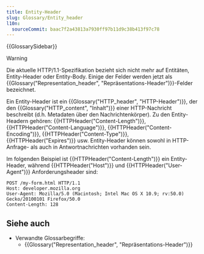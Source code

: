 ```yaml
---
title: Entity-Header
slug: Glossary/Entity_header
l10n:
  sourceCommit: baac7f2a43813a7930ff97b11d9c38b413f97c78
---
```


{{GlossarySidebar}}

> [!WARNING]
> Die aktuelle HTTP/1.1-Spezifikation bezieht sich nicht mehr auf Entitäten, Entity-Header oder Entity-Body. Einige der Felder werden jetzt als {{Glossary("Representation_header", "Repräsentations-Header")}}-Felder bezeichnet.

Ein Entity-Header ist ein {{Glossary("HTTP_header", "HTTP-Header")}}, der den {{Glossary("HTTP_content", "Inhalt")}} einer HTTP-Nachricht beschreibt (d.h. Metadaten über den Nachrichtenkörper). Zu den Entity-Headern gehören: {{HTTPHeader("Content-Length")}}, {{HTTPHeader("Content-Language")}}, {{HTTPHeader("Content-Encoding")}}, {{HTTPHeader("Content-Type")}}, {{HTTPHeader("Expires")}} usw. Entity-Header können sowohl in HTTP-Anfrage- als auch in Antwortnachrichten vorhanden sein.

Im folgenden Beispiel ist {{HTTPHeader("Content-Length")}} ein Entity-Header, während {{HTTPHeader("Host")}} und {{HTTPHeader("User-Agent")}} Anforderungsheader sind:

```http
POST /my-form.html HTTP/1.1
Host: developer.mozilla.org
User-Agent: Mozilla/5.0 (Macintosh; Intel Mac OS X 10.9; rv:50.0) Gecko/20100101 Firefox/50.0
Content-Length: 128
```

## Siehe auch

- Verwandte Glossarbegriffe:
  - {{Glossary("Representation_header", "Repräsentations-Header")}}
